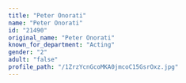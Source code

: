 ```yaml
---
title: "Peter Onorati"
name: "Peter Onorati"
id: "21490"
original_name: "Peter Onorati"
known_for_department: "Acting"
gender: "2"
adult: "false"
profile_path: "/1ZrzYcnGcoMKA0jmcoC15GsrOxz.jpg"
---
```

